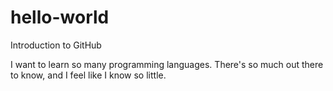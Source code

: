 # hello-world
Introduction to GitHub

I want to learn so many programming languages. There's so much out there to know, and I feel like I know so little. 
